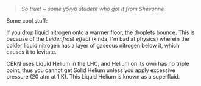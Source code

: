 > _So true! ~ some y5/y6 student who got it from Shevonne_


Some cool stuff:

If you drop liquid nitrogen onto a warmer floor, the droplets bounce. This is because of the _Leidenfrost effect_ (kinda, I'm bad at physics) wherein the colder liquid nitrogen has a layer of gaseous nitrogen below it, which causes it to levitate.

CERN uses Liquid Helium in the LHC, and Helium on its own has no triple point, thus you cannot get Solid Helium unless you apply excessive pressure (20 atm at 1 K). This Liquid Helium is known as a superfluid.